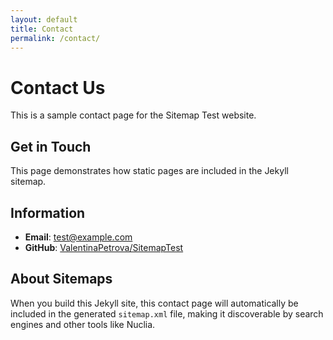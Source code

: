 ```yaml
---
layout: default
title: Contact
permalink: /contact/
---
```


# Contact Us

This is a sample contact page for the Sitemap Test website.

## Get in Touch

This page demonstrates how static pages are included in the Jekyll sitemap.

## Information

- **Email**: test@example.com
- **GitHub**: [ValentinaPetrova/SitemapTest](https://github.com/ValentinaPetrova/SitemapTest)

## About Sitemaps

When you build this Jekyll site, this contact page will automatically be included in the generated `sitemap.xml` file, making it discoverable by search engines and other tools like Nuclia.
